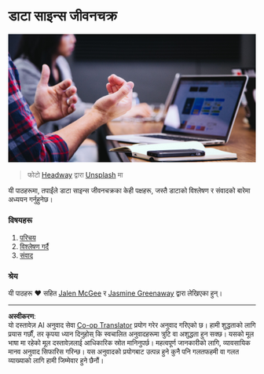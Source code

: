 <!--
CO_OP_TRANSLATOR_METADATA:
{
  "original_hash": "dd173fd30fc039a7a299898920680723",
  "translation_date": "2025-08-27T17:55:49+00:00",
  "source_file": "4-Data-Science-Lifecycle/README.md",
  "language_code": "ne"
}
-->
# डाटा साइन्स जीवनचक्र

![communication](../../../translated_images/communication.06d8e2a88d30d168d661ad9f9f0a4f947ebff3719719cfdaf9ed00a406a01ead.ne.jpg)
> फोटो <a href="https://unsplash.com/@headwayio?utm_source=unsplash&utm_medium=referral&utm_content=creditCopyText">Headway</a> द्वारा <a href="https://unsplash.com/s/photos/communication?utm_source=unsplash&utm_medium=referral&utm_content=creditCopyText">Unsplash</a> मा
  
यी पाठहरूमा, तपाईंले डाटा साइन्स जीवनचक्रका केही पक्षहरू, जस्तै डाटाको विश्लेषण र संवादको बारेमा अध्ययन गर्नुहुनेछ।

### विषयहरू

1. [परिचय](14-Introduction/README.md)
2. [विश्लेषण गर्दै](15-analyzing/README.md)
3. [संवाद](16-communication/README.md)

### श्रेय

यी पाठहरू ❤️ सहित [Jalen McGee](https://twitter.com/JalenMCG) र [Jasmine Greenaway](https://twitter.com/paladique) द्वारा लेखिएका हुन्।

---

**अस्वीकरण**:  
यो दस्तावेज़ AI अनुवाद सेवा [Co-op Translator](https://github.com/Azure/co-op-translator) प्रयोग गरेर अनुवाद गरिएको छ। हामी शुद्धताको लागि प्रयास गर्छौं, तर कृपया ध्यान दिनुहोस् कि स्वचालित अनुवादहरूमा त्रुटि वा अशुद्धता हुन सक्छ। यसको मूल भाषा मा रहेको मूल दस्तावेज़लाई आधिकारिक स्रोत मानिनुपर्छ। महत्वपूर्ण जानकारीको लागि, व्यावसायिक मानव अनुवाद सिफारिस गरिन्छ। यस अनुवादको प्रयोगबाट उत्पन्न हुने कुनै पनि गलतफहमी वा गलत व्याख्याको लागि हामी जिम्मेवार हुने छैनौं।
